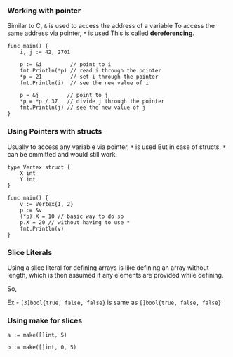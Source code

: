 ### Working with pointer
Similar to C, `&` is used to access the address of a variable
To access the same address via pointer, `*` is used
This is called **dereferencing**.

```
func main() {
	i, j := 42, 2701

	p := &i         // point to i
	fmt.Println(*p) // read i through the pointer
	*p = 21         // set i through the pointer
	fmt.Println(i)  // see the new value of i

	p = &j         // point to j
	*p = *p / 37   // divide j through the pointer
	fmt.Println(j) // see the new value of j
}
```

### Using Pointers with structs

Usually to access any variable via pointer, `*` is used
But in case of structs, `*` can be ommitted and would still work.

```
type Vertex struct {
	X int
	Y int
}

func main() {
	v := Vertex{1, 2}
	p := &v
	(*p).X = 10 // basic way to do so
	p.X = 20 // without having to use *
	fmt.Println(v)
}
```

### Slice Literals

Using a slice literal for defining arrays is like defining an array without length, which is then assumed if any elements are provided while defining.

So,

Ex - 
`[3]bool{true, false, false}` is same as `[]bool{true, false, false}`

### Using make for slices

```
a := make([]int, 5)

b := make([]int, 0, 5)
```